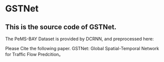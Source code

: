 # GSTNet
## This is the source code of GSTNet.
  The PeMS-BAY Dataset is provided by DCRNN, and preprocessed here: 

Please Cite the following paper.
  GSTNet: Global Spatial-Temporal Network for Traffic Flow Predcition。
